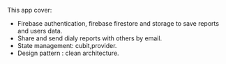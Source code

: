 This app cover:

- Firebase authentication, firebase firestore and storage to save reports and users data.
- Share and send dialy reports with others by email.
- State management: cubit,provider. 
- Design pattern : clean architecture.

